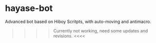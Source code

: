 # hayase-bot
Advanced bot based on Hiboy Scritpts, with auto-moving and antimacro.

>>>> Currently not working, need some updates and revisions. <<<<
